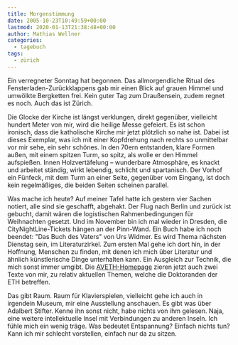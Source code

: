 ```yaml
---
title: Morgenstimmung
date: 2005-10-23T10:49:59+00:00
lastmod: 2020-01-13T21:38:48+00:00
author: Mathias Wellner
categories:
  - tagebuch
tags:
  - zürich
---
```

Ein verregneter Sonntag hat begonnen. Das allmorgendliche Ritual des Fensterladen-Zurückklappens gab mir einen Blick auf grauen Himmel und umwölkte Bergketten frei. Kein guter Tag zum Draußensein, zudem regnet es noch. Auch das ist Zürich.

Die Glocke der Kirche ist längst verklungen, direkt gegenüber, vielleicht hundert Meter von mir, wird die heilige Messe gefeiert. Es ist schon ironisch, dass die katholische Kirche mir jetzt plötzlich so nahe ist. Dabei ist dieses Exemplar, was ich mit einer Kopfdrehung nach rechts so unmittelbar vor mir sehe, ein sehr schönes. In den 70ern entstanden, klare Formen außen, mit einem spitzen Turm, so spitz, als wolle er den Himmel aufspießen. Innen Holzvertäfelung &#8211; wunderbare Atmosphäre, es knackt und arbeitet ständig, wirkt lebendig, schlicht und spartanisch. Der Vorhof ein Fünfeck, mit dem Turm an einer Seite, gegenüber vom Eingang, ist doch kein regelmäßiges, die beiden Seiten scheinen parallel.

Was mache ich heute? Auf meiner Tafel hatte ich gestern vier Sachen notiert, alle sind sie geschafft, abgehakt. Der Flug nach Berlin und zurück ist gebucht, damit wären die logistischen Rahmenbedingungen für Weihnachten gesetzt. Und im November bin ich mal wieder in Dresden, die CityNightLine-Tickets hängen an der Pinn-Wand. Ein Buch habe ich noch beendet: "Das Buch des Vaters" von Urs Widmer. Es wird Thema nächsten Dienstag sein, im Literaturzirkel. Zum ersten Mal gehe ich dort hin, in der Hoffnung, Menschen zu finden, mit denen ich mich über Literatur und ähnlich künstlerische Dinge unterhalten kann. Ein Ausgleich zur Technik, die mich sonst immer umgibt. Die [AVETH-Homepage](http://www.aveth.ethz.ch) zieren jetzt auch zwei Texte von mir, zu relativ aktuellen Themen, welche die Doktoranden der ETH betreffen.

Das gibt Raum. Raum für Klavierspielen, vielleicht gehe ich auch in irgendein Museum, mir eine Ausstellung anschauen. Es gibt was über Adalbert Stifter. Kenne ihn sonst nicht, habe nichts von ihm gelesen. Naja, eine weitere intellektuelle Insel mit Verbindungen zu anderen Inseln. Ich fühle mich ein wenig träge. Was bedeutet Entspannung? Einfach nichts tun? Kann ich mir schlecht vorstellen, einfach nur da zu sitzen.